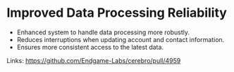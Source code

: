 # Improved Data Processing Reliability

- Enhanced system to handle data processing more robustly.
- Reduces interruptions when updating account and contact information.
- Ensures more consistent access to the latest data.

Links:
https://github.com/Endgame-Labs/cerebro/pull/4959
